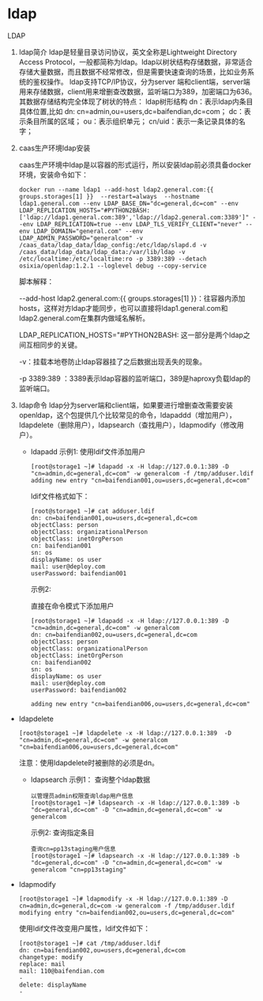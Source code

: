 # ldap
LDAP

1. ldap简介
    ldap是轻量目录访问协议，英文全称是Lightweight Directory Access Protocol，一般都简称为ldap。ldap以树状结构存储数据，非常适合存储大量数据，而且数据不经常修改，但是需要快速查询的场景，比如业务系统的鉴权操作。
    	ldap支持TCP/IP协议，分为server 端和client端，server端用来存储数据，client用来增删查改数据，监听端口为389，加密端口为636。其数据存储结构完全体现了树状的特点：
       ldap树形结构
       dn：表示ldap内条目具体位置,比如 dn: cn=admin,ou=users,dc=baifendian,dc=com；
       dc：表示条目所属的区域；
       ou：表示组织单元；
       cn/uid：表示一条记录具体的名字；

2. caas生产环境ldap安装

    caas生产环境中ldap是以容器的形式运行，所以安装ldap前必须具备docker环境，安装命令如下：

    ```
    docker run --name ldap1 --add-host ldap2.general.com:{{ groups.storages[1] }}  --restart=always  --hostname ldap1.general.com --env LDAP_BASE_DN="dc=general,dc=com" --env LDAP_REPLICATION_HOSTS="#PYTHON2BASH:['ldap://ldap1.general.com:389','ldap://ldap2.general.com:3389']" --env LDAP_REPLICATION=true --env LDAP_TLS_VERIFY_CLIENT="never" --env LDAP_DOMAIN="general.com" --env LDAP_ADMIN_PASSWORD="generalcom" -v /caas_data/ldap_data/ldap_config:/etc/ldap/slapd.d -v /caas_data/ldap_data/ldap_data:/var/lib/ldap -v /etc/localtime:/etc/localtime:ro -p 3389:389 --detach osixia/openldap:1.2.1 --loglevel debug --copy-service
    ```

    脚本解释：

    --add-host ldap2.general.com:{{ groups.storages[1] }}：往容器内添加hosts，这样对方ldap才能同步，也可以直接将ldap1.general.com和ldap2.general.com在集群内做域名解析。

    LDAP_REPLICATION_HOSTS="#PYTHON2BASH: 这一部分是两个ldap之间互相同步的关键。

    -v：挂载本地卷防止ldap容器挂了之后数据出现丢失的现象。

    -p 3389:389 ：3389表示ldap容器的监听端口，389是haproxy负载ldap的监听端口。

3. ldap命令
    ldap分为server端和client端，如果要进行增删查改需要安装openldap，这个包提供几个比较常见的命令，ldapaddd（增加用户），ldapdelete（删除用户），ldapsearch（查找用户），ldapmodify（修改用户）。
   - ldapadd
     示例1:
     使用ldif文件添加用户

     ```
     [root@storage1 ~]# ldapadd -x -H ldap://127.0.0.1:389 -D "cn=admin,dc=general,dc=com" -w generalcom -f /tmp/adduser.ldif 
     adding new entry "cn=baifendian001,ou=users,dc=general,dc=com"
     ```

     ldif文件格式如下：

     ```
     [root@storage1 ~]# cat adduser.ldif 
     dn: cn=baifendian001,ou=users,dc=general,dc=com
     objectClass: person
     objectClass: organizationalPerson
     objectClass: inetOrgPerson
     cn: baifendian001
     sn: os
     displayName: os user
     mail: user@deploy.com
     userPassword: baifendian001
     ```

     示例2:

     直接在命令模式下添加用户

     ```
     [root@storage1 ~]# ldapadd -x -H ldap://127.0.0.1:389 -D "cn=admin,dc=general,dc=com" -w generalcom
     dn: cn=baifendian002,ou=users,dc=general,dc=com
     objectClass: person
     objectClass: organizationalPerson
     objectClass: inetOrgPerson
     cn: baifendian002
     sn: os
     displayName: os user
     mail: user@deploy.com
     userPassword: baifendian002

     adding new entry "cn=baifendian006,ou=users,dc=general,dc=com"
     ```


- ldapdelete

  ```
  [root@storage1 ~]# ldapdelete -x -H ldap://127.0.0.1:389  -D "cn=admin,dc=general,dc=com" -w generalcom "cn=baifendian006,ou=users,dc=general,dc=com"
  ```

  注意：使用ldapdelete时被删除的必须是dn。

   - ldapsearch
     示例1：
     查询整个ldap数据

     ```
     以管理员admin权限查询ldap用户信息
     [root@storage1 ~]# ldapsearch -x -H ldap://127.0.0.1:389 -b "dc=general,dc=com" -D "cn=admin,dc=general,dc=com" -w generalcom
     ```

     示例2:
     查询指定条目

     ```
     查询cn=pp13staging用户信息
     [root@storage1 ~]# ldapsearch -x -H ldap://127.0.0.1:389 -b "dc=general,dc=com" -D "cn=admin,dc=general,dc=com" -w generalcom "cn=pp13staging"
     ```


- ldapmodify

  ```
  [root@storage1 ~]# ldapmodify -x -H ldap://127.0.0.1:389 -D cn=admin,dc=general,dc=com -w generalcom -f /tmp/adduser.ldif 
  modifying entry "cn=baifendian002,ou=users,dc=general,dc=com"
  ```

  使用ldif文件改变用户属性，ldif文件如下：

  ```
  [root@storage1 ~]# cat /tmp/adduser.ldif 
  dn: cn=baifendian002,ou=users,dc=general,dc=com
  changetype: modify
  replace: mail
  mail: 110@baifendian.com
  -
  delete: displayName
  -
  ```

  ​
